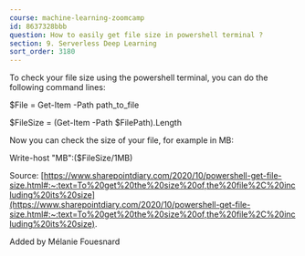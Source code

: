```yaml
---
course: machine-learning-zoomcamp
id: 8637328bbb
question: How to easily get file size in powershell terminal ?
section: 9. Serverless Deep Learning
sort_order: 3180
---
```


To check your file size using the powershell terminal, you can do the following command lines:

$File = Get-Item -Path path_to_file

$FileSize = (Get-Item -Path $FilePath).Length

Now you can check the size of your file, for example in MB:

Write-host "MB":($FileSize/1MB)

Source: [https://www.sharepointdiary.com/2020/10/powershell-get-file-size.html#:~:text=To%20get%20the%20size%20of,the%20file%2C%20including%20its%20size](https://www.sharepointdiary.com/2020/10/powershell-get-file-size.html#:~:text=To%20get%20the%20size%20of,the%20file%2C%20including%20its%20size).

Added by Mélanie Fouesnard

